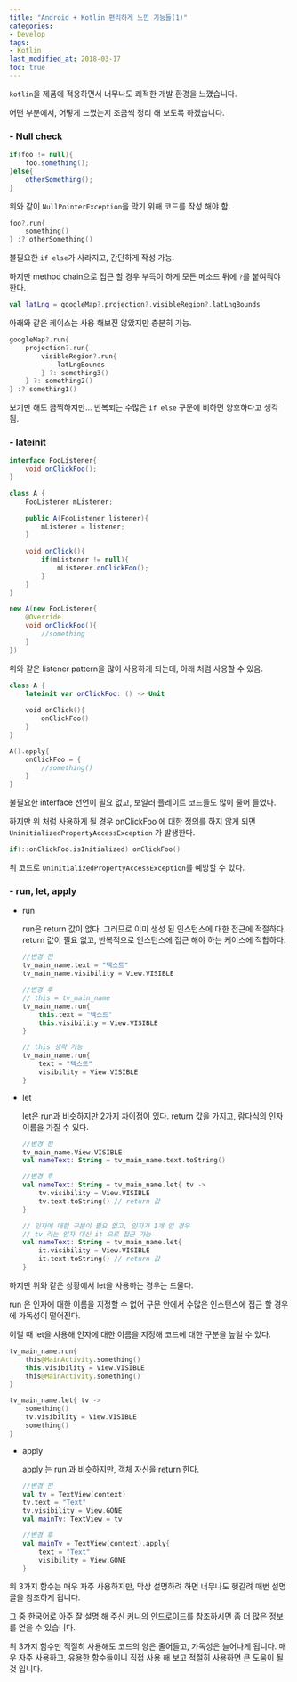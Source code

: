 ```yaml
---
title: "Android + Kotlin 편리하게 느낀 기능들(1)"
categories: 
- Develop
tags:
- Kotlin
last_modified_at: 2018-03-17
toc: true
---
```


`kotlin`을 제품에 적용하면서 너무나도 쾌적한 개발 환경을 느꼈습니다.  

어떤 부분에서, 어떻게 느꼈는지 조금씩 정리 해 보도록 하겠습니다.  

### - Null check

```java
if(foo != null){
    foo.something();
}else{
    otherSomething();
}
```

위와 같이 `NullPointerException`을 막기 위해 코드를 작성 해야 함.

```kotlin
foo?.run{
    something()
} :? otherSomething()
```

불필요한 `if else`가 사라지고, 간단하게 작성 가능.  

하지만 method chain으로 접근 할 경우 부득이 하게 모든 메소드 뒤에 `?`를 붙여줘야 한다.

```kotlin
val latLng = googleMap?.projection?.visibleRegion?.latLngBounds
```

아래와 같은 케이스는 사용 해보진 않았지만 충분히 가능.

```kotlin
googleMap?.run{
    projection?.run{
        visibleRegion?.run{
            latLngBounds
        } ?: something3()
    } ?: something2()
} :? something1()
```

보기만 해도 끔찍하지만... 반복되는 수많은 `if else` 구문에 비하면 양호하다고 생각 됨.

### - lateinit 

```java
interface FooListener{
    void onClickFoo();
}

class A {
    FooListener mListener;
    
    public A(FooListener listener){
        mListener = listener;
    }
    
    void onClick(){
        if(mListener != null){
            mListener.onClickFoo();
        }
    }
}

new A(new FooListener{
    @Override
    void onClickFoo(){
        //something
    }
})
```

위와 같은 listener pattern을 많이 사용하게 되는데, 아래 처럼 사용할 수 있음.

```kotlin
class A {
    lateinit var onClickFoo: () -> Unit
    
    void onClick(){
        onClickFoo()
    }
}

A().apply{
    onClickFoo = {
        //something()
    }
}
```

불필요한 interface 선언이 필요 없고, 보일러 플레이트 코드들도 많이 줄어 들었다.  

하지만 위 처럼 사용하게 될 경우 onClickFoo 에 대한 정의를 하지 않게 되면 `UninitializedPropertyAccessException` 가 발생한다.  

```kotlin
if(::onClickFoo.isInitialized) onClickFoo()
```

위 코드로 `UninitializedPropertyAccessException`를 예방할 수 있다.  

### - run, let, apply

- run 

  run은 return 값이 없다. 그러므로 이미 생성 된 인스턴스에 대한 접근에 적절하다. return 값이 필요 없고, 반복적으로 인스턴스에 접근 해야 하는 케이스에 적합하다.

  ```kotlin
  //변경 전
  tv_main_name.text = "텍스트"
  tv_main_name.visibility = View.VISIBLE
  
  //변경 후
  // this = tv_main_name
  tv_main_name.run{
      this.text = "텍스트"
      this.visibility = View.VISIBLE
  }
  
  // this 생략 가능
  tv_main_name.run{
      text = "텍스트"
      visibility = View.VISIBLE
  }
  ```

- let

  let은 run과 비슷하지만 2가지 차이점이 있다. return  값을 가지고, 람다식의 인자 이름을 가질 수 있다.

  ```kotlin
  //변경 전
  tv_main_name.View.VISIBLE
  val nameText: String = tv_main_name.text.toString()
  
  //변경 후
  val nameText: String = tv_main_name.let{ tv ->
      tv.visibility = View.VISIBLE
      tv.text.toString() // return 값
  }
  
  // 인자에 대한 구분이 필요 없고, 인자가 1개 인 경우
  // tv 라는 인자 대신 it 으로 접근 가능
  val nameText: String = tv_main_name.let{
      it.visibility = View.VISIBLE
      it.text.toString() // return 값
  }
  ```

하지만 위와 같은 상황에서 let을 사용하는 경우는 드물다.  

run 은 인자에 대한 이름을 지정할 수 없어 구문 안에서 수많은 인스턴스에 접근 할 경우에 가독성이 떨어진다.  

이럴 때 let을 사용해 인자에 대한 이름을 지정해 코드에 대한 구분을 높일 수 있다.

```kotlin
tv_main_name.run{
    this@MainActivity.something()
    this.visibility = View.VISIBLE
    this@MainActivity.something()
}

tv_main_name.let{ tv ->
    something()
    tv.visibility = View.VISIBLE
    something()
}
```

- apply

  apply 는 run 과 비슷하지만, 객체 자신을 return 한다.

  ```kotlin
  //변경 전
  val tv = TextView(context)
  tv.text = "Text"
  tv.visibility = View.GONE
  val mainTv: TextView = tv
  
  //변경 후 
  val mainTv = TextView(context).apply{
      text = "Text"
      visibility = View.GONE
  }
  ```



위 3가지 함수는 매우 자주 사용하지만, 막상 설명하려 하면 너무나도 헷갈려 매번 설명글을 참조하게 됩니다.  

그 중 한국어로 아주 잘 설명 해 주신 [커니의 안드로이드](https://www.androidhuman.com/lecture/kotlin/2016/07/06/kotlin_let_apply_run_with/)를 참조하시면 좀 더 많은 정보를 얻을 수 있습니다.  

위 3가지 함수만 적절히 사용해도 코드의 양은 줄어들고, 가독성은 늘어나게 됩니다. 매우 자주 사용하고, 유용한 함수들이니 직접 사용 해 보고 적절히 사용하면 큰 도움이 될 것 입니다.